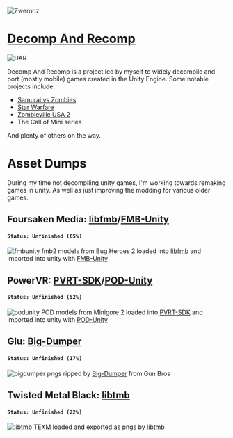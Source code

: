 ![Zweronz](https://cdn.discordapp.com/attachments/779558094681931820/1364775024862433291/dhater_zwertlinesmallfade.png?ex=680ae54a&is=680993ca&hm=f4784286c4b67abae115294a595e5d3423e21031e68ba7721df9c7ccaf6eca5c&)

# [Decomp And Recomp](https://github.com/Decomp-And-Recomp)
![DAR](https://cdn.discordapp.com/attachments/779558094681931820/1364777687755002017/image.png?ex=680ae7c5&is=68099645&hm=03f62159805b55c9ff877d1320f71ab27a5adb01eb6789ccff44cc6705438f25&)

Decomp And Recomp is a project led by myself to widely decompile and port (mostly mobile) games created in the Unity Engine.
Some notable projects include:

- [Samurai vs Zombies](https://github.com/Decomp-And-Recomp/Samurai-Vs-Zombies)
- [Star Warfare](https://github.com/Decomp-And-Recomp/Star-Warfare)
- [Zombieville USA 2](https://github.com/Decomp-And-Recomp/Zombieville-USA-2)
- The Call of Mini series

And plenty of others on the way.

# Asset Dumps
During my time not decompiling unity games, I'm working towards remaking games in unity.
As well as just improving the modding for various older games.

## Foursaken Media: [libfmb](https://github.com/Zweronz/libfmb)/[FMB-Unity](https://github.com/Zweronz/FMB-Unity)
#### <code>Status: Unfinished (65%)</code>
![fmbunity](https://media.discordapp.net/attachments/779558094681931820/1364916466285154386/fmbunity.png?ex=680b6904&is=680a1784&hm=4f310d3c5c90def3ba1db1415a8ec2ce5387a4cff20de1bbdbf3e516da75a616&=)
fmb2 models from Bug Heroes 2 loaded into [libfmb](https://github.com/Zweronz/libfmb) and imported into unity with [FMB-Unity](https://github.com/Zweronz/FMB-Unity)
## PowerVR: [PVRT-SDK](https://github.com/Zweronz/PVRT-SDK)/[POD-Unity](https://github.com/Zweronz/POD-Unity)
#### <code>Status: Unfinished (52%)</code>
![podunity](https://cdn.discordapp.com/attachments/779558094681931820/1364916466910101638/podunity.png?ex=680b6904&is=680a1784&hm=15cb0a27f19e9eaa91c75de5eab74c516df7604337f6406d0680392ab2d0183f&)
POD models from Minigore 2 loaded into [PVRT-SDK](https://github.com/Zweronz/PVRT-SDK) and imported into unity with [POD-Unity](https://github.com/Zweronz/POD-Unity)
## Glu: [Big-Dumper](https://github.com/Zweronz/Big-Dumper)
#### <code>Status: Unfinished (17%)</code>
![bigdumper](https://cdn.discordapp.com/attachments/779558094681931820/1364916465576443934/bigdumper.png?ex=680b6904&is=680a1784&hm=90f124725869c010d16596e62ba5e85add340bc3cb0c2958be5fc9596f5c1289&)
pngs ripped by [Big-Dumper](https://github.com/Zweronz/Big-Dumper) from Gun Bros
## Twisted Metal Black: [libtmb](https://github.com/Zweronz/libtmb)
#### <code>Status: Unfinished (22%)</code>
![libtmb](https://cdn.discordapp.com/attachments/779558094681931820/1364916464829599815/libtmb.png?ex=680b6904&is=680a1784&hm=270897b0d60e559f6695a5f35e9bc60aa7197e3d4b078e8c29e775376d2382f1&)
TEXM loaded and exported as pngs by [libtmb](https://github.com/Zweronz/libtmb)
